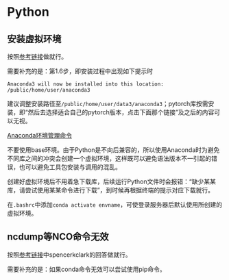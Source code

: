 # Python

## 安装虚拟环境

按照[参考链接](https://blog.csdn.net/wyf2017/article/details/118676765)做就行。

需要补充的是：第1.6步，即安装过程中出现如下提示时
```shell
Anaconda3 will now be installed into this location:
/public/home/user/anaconda3
```
建议调整安装路径至`/public/home/user/data3/anaconda3`；pytorch库按需安装，即“然后去选择适合自己的pytorch版本，点击下面那个链接”及之后的内容可以无视。

[Anaconda环境管理命令](https://zhuanlan.zhihu.com/p/508319902)

不要使用base环境。由于Python是不向后兼容的，所以使用Anaconda时为避免不同库之间的冲突会创建一个虚拟环境，这样既可以避免语法版本不一引起的错误，也可以避免工具包安装与调用的混乱。

创建好虚拟环境后不用着急下载库，后续运行Python文件时会报错：“缺少某某库，请尝试使用某某命令进行下载”，到时候再根据终端的提示对应下载就行。

在`.bashrc`中添加`conda activate envname`，可使登录服务器后默认使用所创建的虚拟环境。

## ncdump等NCO命令无效

按照[参考链接](https://github.com/spencerahill/aospy/issues/58)中spencerkclark的回答做就行。

需要补充的是：如果conda命令无效可以尝试使用pip命令。  
